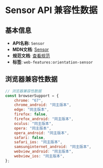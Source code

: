 # Sensor API 兼容性数据

## 基本信息

- **API名称**: `Sensor`
- **MDN文档**: [Sensor](https://developer.mozilla.org/docs/Web/API/Sensor)
- **规范文档**: [查看规范](https://w3c.github.io/sensors/#the-sensor-interface)
- **标签**: `web-features:orientation-sensor`

## 浏览器兼容性数据

```javascript
// 浏览器兼容性数据
const browserSupport = {
    chrome: "67",
    chrome_android: "同主版本",
    edge: "同主版本",
    firefox: false,
    firefox_android: "同主版本",
    oculus: "同主版本",
    opera: "同主版本",
    opera_android: "同主版本",
    safari: false,
    safari_ios: "同主版本",
    samsunginternet_android: "同主版本",
    webview_android: "同主版本",
    webview_ios: "同主版本",
};

```

